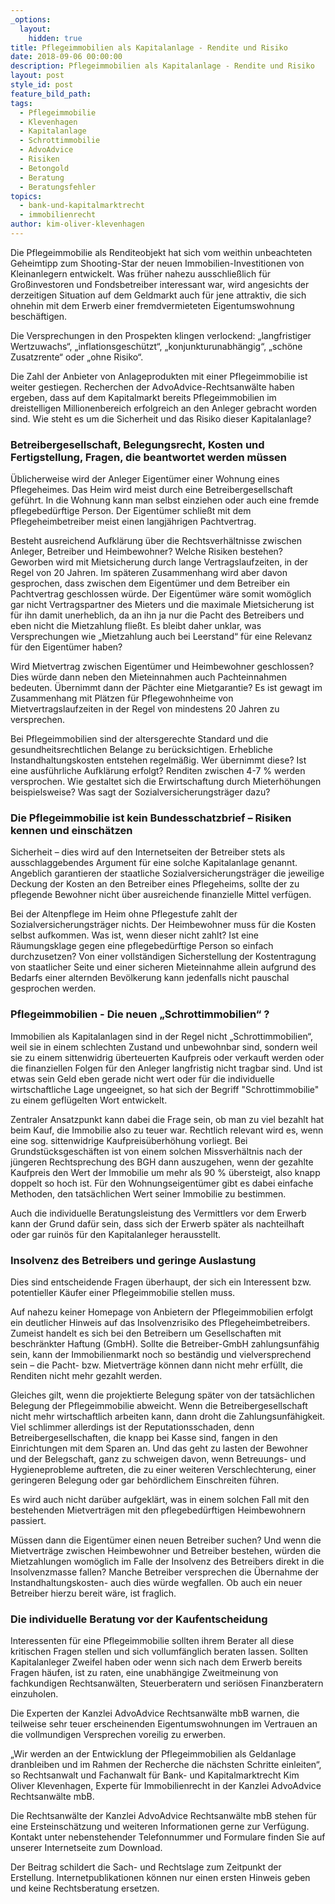 ```yaml
---
_options:
  layout:
    hidden: true
title: Pflegeimmobilien als Kapitalanlage - Rendite und Risiko
date: 2018-09-06 00:00:00
description: Pflegeimmobilien als Kapitalanlage - Rendite und Risiko
layout: post
style_id: post
feature_bild_path:
tags:
  - Pflegeimmobilie
  - Klevenhagen
  - Kapitalanlage
  - Schrottimmobilie
  - AdvoAdvice
  - Risiken
  - Betongold
  - Beratung
  - Beratungsfehler
topics:
  - bank-und-kapitalmarktrecht
  - immobilienrecht
author: kim-oliver-klevenhagen
---
```


Die Pflegeimmobilie als Renditeobjekt hat sich vom weithin unbeachteten Geheimtipp zum Shooting-Star der neuen Immobilien-Investitionen von Kleinanlegern entwickelt. Was früher nahezu ausschließlich für Großinvestoren und Fondsbetreiber interessant war, wird angesichts der derzeitigen Situation auf dem Geldmarkt auch für jene attraktiv, die sich ohnehin mit dem Erwerb einer fremdvermieteten Eigentumswohnung beschäftigen. 

Die Versprechungen in den Prospekten klingen verlockend: „langfristiger Wertzuwachs“, „inflationsgeschützt“, „konjunkturunabhängig“, „schöne Zusatzrente“ oder „ohne Risiko“. 

Die Zahl der Anbieter von Anlageprodukten mit einer Pflegeimmobilie ist weiter gestiegen. Recherchen der AdvoAdvice-Rechtsanwälte haben ergeben, dass auf dem Kapitalmarkt bereits Pflegeimmobilien im dreistelligen Millionenbereich erfolgreich an den Anleger gebracht worden sind. Wie steht es um die Sicherheit und das Risiko dieser Kapitalanlage?

### Betreibergesellschaft, Belegungsrecht, Kosten und Fertigstellung, Fragen, die beantwortet werden müssen

Üblicherweise wird der Anleger Eigentümer einer Wohnung eines Pflegeheimes. Das Heim wird meist durch eine Betreibergesellschaft geführt. In die Wohnung kann man selbst einziehen oder auch eine fremde pflegebedürftige Person. Der Eigentümer schließt mit dem Pflegeheimbetreiber meist einen langjährigen Pachtvertrag.

Besteht ausreichend Aufklärung über die Rechtsverhältnisse zwischen Anleger, Betreiber und Heimbewohner? Welche Risiken bestehen? Geworben wird mit Mietsicherung durch lange Vertragslaufzeiten, in der Regel von 20 Jahren. Im späteren Zusammenhang wird aber davon gesprochen, dass zwischen dem Eigentümer und dem Betreiber ein Pachtvertrag geschlossen würde. Der Eigentümer wäre somit womöglich gar nicht Vertragspartner des Mieters und die maximale Mietsicherung ist für ihn damit unerheblich, da an ihn ja nur die Pacht des Betreibers und eben nicht die Mietzahlung fließt. Es bleibt daher unklar, was Versprechungen wie „Mietzahlung auch bei Leerstand“ für eine Relevanz für den Eigentümer haben?

Wird Mietvertrag zwischen Eigentümer und Heimbewohner geschlossen? Dies würde dann neben den Mieteinnahmen auch Pachteinnahmen bedeuten. Übernimmt dann der Pächter eine Mietgarantie? Es ist gewagt im Zusammenhang mit Plätzen für Pflegewohnheime von Mietvertragslaufzeiten in der Regel von mindestens 20 Jahren zu versprechen.

Bei Pflegeimmobilien sind der altersgerechte Standard und die gesundheitsrechtlichen Belange zu berücksichtigen. Erhebliche Instandhaltungskosten entstehen regelmäßig. Wer übernimmt diese? Ist eine ausführliche Aufklärung erfolgt? Renditen zwischen 4-7 % werden versprochen. Wie gestaltet sich die Erwirtschaftung durch Mieterhöhungen beispielsweise? Was sagt der Sozialversicherungsträger dazu?

### Die Pflegeimmobilie ist kein Bundesschatzbrief – Risiken kennen und einschätzen

Sicherheit – dies wird auf den Internetseiten der Betreiber stets als ausschlaggebendes Argument für eine solche Kapitalanlage genannt. Angeblich garantieren der staatliche Sozialversicherungsträger die jeweilige Deckung der Kosten an den Betreiber eines Pflegeheims, sollte der zu pflegende Bewohner nicht über ausreichende finanzielle Mittel verfügen.

Bei der Altenpflege im Heim ohne Pflegestufe zahlt der Sozialversicherungsträger nichts. Der Heimbewohner muss für die Kosten selbst aufkommen. Was ist, wenn dieser nicht zahlt? Ist eine Räumungsklage gegen eine pflegebedürftige Person so einfach durchzusetzen? Von einer vollständigen Sicherstellung der Kostentragung von staatlicher Seite und einer sicheren Mieteinnahme allein aufgrund des Bedarfs einer alternden Bevölkerung kann jedenfalls nicht pauschal gesprochen werden.

### Pflegeimmobilien - Die neuen „Schrottimmobilien“ ?

Immobilien als Kapitalanlagen sind in der Regel nicht „Schrottimmobilien“, weil sie in einem schlechten Zustand und unbewohnbar sind, sondern weil sie zu einem sittenwidrig überteuerten Kaufpreis oder verkauft werden oder die finanziellen Folgen für den Anleger langfristig nicht tragbar sind. Und ist etwas sein Geld eben gerade nicht wert oder für die individuelle wirtschaftliche Lage ungeeignet, so hat sich der Begriff "Schrottimmobilie" zu einem geflügelten Wort entwickelt.

Zentraler Ansatzpunkt kann dabei die Frage sein, ob man zu viel bezahlt hat beim Kauf, die Immobilie also zu teuer war. Rechtlich relevant wird es, wenn eine sog. sittenwidrige Kaufpreisüberhöhung vorliegt. Bei Grundstücksgeschäften ist von einem solchen Missverhältnis nach der jüngeren Rechtsprechung des BGH dann auszugehen, wenn der gezahlte Kaufpreis den Wert der Immobilie um mehr als 90 % übersteigt, also knapp doppelt so hoch ist. Für den Wohnungseigentümer gibt es dabei einfache Methoden, den tatsächlichen Wert seiner Immobilie zu bestimmen.

Auch die individuelle Beratungsleistung des Vermittlers vor dem Erwerb kann der Grund dafür sein, dass sich der Erwerb später als nachteilhaft oder gar ruinös für den Kapitalanleger herausstellt.  

### Insolvenz des Betreibers und geringe Auslastung

Dies sind entscheidende Fragen überhaupt, der sich ein Interessent bzw. potentieller Käufer einer Pflegeimmobilie stellen muss.

Auf nahezu keiner Homepage von Anbietern der Pflegeimmobilien erfolgt ein deutlicher Hinweis auf das Insolvenzrisiko des Pflegeheimbetreibers. Zumeist handelt es sich bei den Betreibern um Gesellschaften mit beschränkter Haftung (GmbH). Sollte die Betreiber-GmbH zahlungsunfähig sein, kann der Immobilienmarkt noch so beständig und vielversprechend sein – die Pacht- bzw. Mietverträge können dann nicht mehr erfüllt, die Renditen nicht mehr gezahlt werden.

Gleiches gilt, wenn die projektierte Belegung später von der tatsächlichen Belegung der Pflegeimmobilie abweicht. Wenn die Betreibergesellschaft nicht mehr wirtschaftlich arbeiten kann, dann droht die Zahlungsunfähigkeit. Viel schlimmer allerdings ist der Reputationsschaden, denn Betreibergesellschaften, die knapp bei Kasse sind, fangen in den Einrichtungen mit dem Sparen an. Und das geht zu lasten der Bewohner und der Belegschaft, ganz zu schweigen davon, wenn Betreuungs- und Hygieneprobleme auftreten, die zu einer weiteren Verschlechterung, einer geringeren Belegung oder gar behördlichem Einschreiten führen.

Es wird auch nicht darüber aufgeklärt, was in einem solchen Fall mit den bestehenden Mietverträgen mit den pflegebedürftigen Heimbewohnern passiert.

Müssen dann die Eigentümer einen neuen Betreiber suchen? Und wenn die Mietverträge zwischen Heimbewohner und Betreiber bestehen, würden die Mietzahlungen womöglich im Falle der Insolvenz des Betreibers direkt in die Insolvenzmasse fallen? Manche Betreiber versprechen die Übernahme der Instandhaltungskosten- auch dies würde wegfallen. Ob auch ein neuer Betreiber hierzu bereit wäre, ist fraglich.

### Die individuelle Beratung vor der Kaufentscheidung

Interessenten für eine Pflegeimmobilie sollten ihrem Berater all diese kritischen Fragen stellen und sich vollumfänglich beraten lassen. Sollten Kapitalanleger Zweifel haben oder wenn sich nach dem Erwerb bereits Fragen häufen, ist zu raten, eine unabhängige Zweitmeinung von fachkundigen Rechtsanwälten, Steuerberatern und seriösen Finanzberatern einzuholen.

Die Experten der Kanzlei AdvoAdvice Rechtsanwälte mbB warnen, die teilweise sehr teuer erscheinenden Eigentumswohnungen im Vertrauen an die vollmundigen Versprechen voreilig zu erwerben.

„Wir werden an der Entwicklung der Pflegeimmobilien als Geldanlage dranbleiben und im Rahmen der Recherche die nächsten Schritte einleiten“, so Rechtsanwalt und Fachanwalt für Bank- und Kapitalmarktrecht Kim Oliver Klevenhagen, Experte für Immobilienrecht in der Kanzlei AdvoAdvice Rechtsanwälte mbB.

Die Rechtsanwälte der Kanzlei AdvoAdvice Rechtsanwälte mbB stehen für eine Ersteinschätzung und weiteren Informationen gerne zur Verfügung. Kontakt unter nebenstehender Telefonnummer und Formulare finden Sie auf unserer Internetseite zum Download.

Der Beitrag schildert die Sach- und Rechtslage zum Zeitpunkt der Erstellung. Internetpublikationen können nur einen ersten Hinweis geben und keine Rechtsberatung ersetzen.